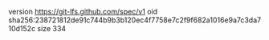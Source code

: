 version https://git-lfs.github.com/spec/v1
oid sha256:238721812de91c744b9b3b120ec4f7758e7c2f9f682a1016e9a7c3da710d152c
size 334
